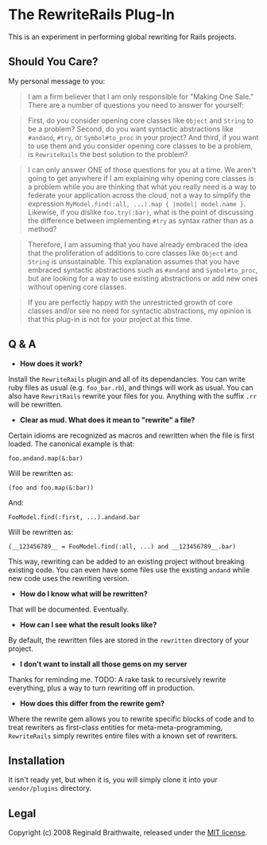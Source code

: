 The RewriteRails Plug-In
========================

This is an experiment in performing global rewriting for Rails projects. 

Should You Care?
---

My personal message to you:

> I am a firm believer that I am only responsible for "Making One Sale." There are a number of questions you need to answer for yourself:

> First, do you consider opening core classes like `Object` and `String` to be a problem? Second, do you want syntactic abstractions like `#andand`, `#try`, or `Symbol#to_proc` in your project? And third, if you want to use them and you consider opening core classes to be a problem, is `RewriteRails` the best solution to the problem?

> I can only answer ONE of those questions for you at a time. We aren't going to get anywhere if I am explaining why opening core classes is a problem while you are thinking that what you really need is a way to federate your application across the cloud, not a way to simplify the expression `MyModel.find(:all, ...).map { |model| model.name }`. Likewise, if you dislike `foo.try(:bar)`, what is the point of discussing the difference between implementing `#try` as syntax rather than as a method?

> Therefore, I am assuming that you have already embraced the idea that the proliferation of additions to core classes like `Object` and `String` is unsustainable. This explanation assumes that you have embraced syntactic abstractions such as `#andand` and `Symbol#to_proc`, but are looking for a way to use existing abstractions or add new ones without opening core classes.

> If you are perfectly happy with the unrestricted growth of core classes and/or see no need for syntactic abstractions, my opinion is that this plug-in is not for your project at this time.

Q & A
-----

*	**How does it work?**

Install the `RewriteRails` plugin and all of its dependancies. You can write ruby files as usual (e.g. `foo_bar.rb`), and things will work as usual. You can also have `RewritRails` rewrite your files for you. Anything with the suffix `.rr` will be rewritten.

*	**Clear as mud. What does it mean to "rewrite" a file?**

Certain idioms are recognized as macros and rewritten when the file is first loaded. The canonical example is that:

	foo.andand.map(&:bar)

Will be rewritten as:

	(foo and foo.map(&:bar))
	
And:

	FooModel.find(:first, ...).andand.bar

Will be rewritten as:

	(__123456789__ = FooModel.find(:all, ...) and __123456789__.bar)

This way, rewriting can be added to an existing project without breaking existing code. You can even have some files use the existing `andand` while new code uses the rewriting version.

*	**How do I know what will be rewritten?**

That will be documented. Eventually.

*	**How can I see what the result looks like?**

By default, the rewritten files are stored in the `rewritten` directory of your project.

*	**I don't want to install all those gems on my server**

Thanks for reminding me. TODO: A rake task to recursively rewrite everything, plus a way to turn rewriting off in production.

*	**How does this differ from the rewrite gem?**

Where the rewrite gem allows you to rewrite specific blocks of code and to treat rewriters as first-class entities for meta-meta-programming, `RewriteRails` simply rewrites entire files with a known set of rewriters.

Installation
------------

It isn't ready yet, but when it is, you will simply clone it into your `vendor/plugins` directory.

Legal
-----

Copyright (c) 2008 Reginald Braithwaite, released under the [MIT license](http:MIT-LICENSE).
